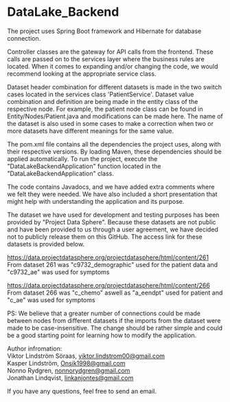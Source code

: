 # DataLake_Backend

The project uses Spring Boot framework and Hibernate for database connection.

Controller classes are the gateway for API calls from the frontend. These calls are passed on to the services layer where the business rules are located. When it comes to expanding and/or changing the code, we would recommend looking at the appropriate service class.

Dataset header combination for different datasets is made in the two switch cases located in the services class 'PatientService'. Dataset value combination and definition are being made in the entity class of the respective node. For example, the patient node class can be found in Entity/Nodes/Patient.java and modifications can be made here. The name of the dataset is also used in some cases to make a correction when two or more datasets have different meanings for the same value.

The pom.xml file contains all the dependencies the project uses, along with their respective versions. By loading Maven, these dependencies should be applied automatically. To run the project, execute the "DataLakeBackendApplication" function located in the "DataLakeBackendApplication" class.

The code contains Javadocs, and we have added extra comments where we felt they were needed. We have also included a short presentation that might help with understanding the application and its purpose.

The dataset we have used for development and testing purposes has been provided by "Project Data Sphere". Because these datasets are not public and have been provided to us through a user agreement, we have decided not to publicly release them on this GitHub. The access link for these datasets is provided below.

https://data.projectdatasphere.org/projectdatasphere/html/content/261
From dataset 261 was "c9732_demographic" used for the patient data and "c9732_ae" was used for symptoms

https://data.projectdatasphere.org/projectdatasphere/html/content/266
From dataset 266 was "c_chemo" aswell as "a_eendpt" used for patient and "c_ae" was used for symptoms


PS: We believe that a greater number of connections could be made between nodes from different datasets if the imports from the dataset were made to be case-insensitive. The change should be rather simple and could be a good starting point for learning how to modify the application.

Author infromation:<br>
Viktor Lindström Söraas, viktor.lindstrom00@gmail.com<br>
Kasper Lindström, Onsik1998@gmail.com<br>
Nonno Rydgren, nonnorydgren@gmail.com<br>
Jonathan Lindqvist, linkanjontes@gmail.com<br>

If you have any questions, feel free to send an email.
